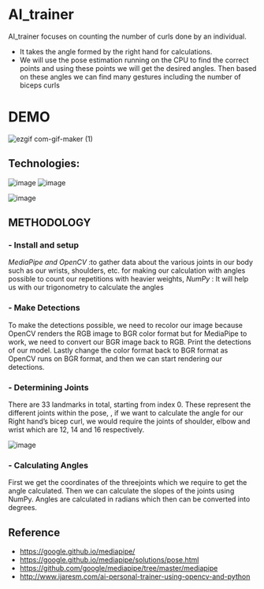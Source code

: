 # AI_trainer
AI_trainer focuses on counting the number of curls done by an individual.
- It takes the angle formed by the right hand for calculations. 
- We will use the pose estimation running on the CPU to find the correct points and using these points we will get the desired angles. Then based on these angles we can find many gestures including the number of biceps curls
# DEMO

![ezgif com-gif-maker (1)](https://user-images.githubusercontent.com/93571457/191872646-829c3dae-6b2d-4010-8fb0-821b9ddaf55e.gif)

## Technologies:
![image](https://user-images.githubusercontent.com/93571457/198632307-c5ebcb51-45ca-4ebf-860f-6748f5ec0df6.png)
 ![image](https://user-images.githubusercontent.com/93571457/198631651-b3320f8c-416b-4477-a403-e4830eac663a.png)
 
![image](https://user-images.githubusercontent.com/93571457/198637274-7a7697c3-1840-46c5-9b3f-42383ce08c57.png)

## METHODOLOGY

### - Install and setup 
 _MediaPipe and OpenCV_ :to gather data about the various joints in our body such as our wrists, shoulders, etc. for making our
calculation with angles possible to count our repetitions with heavier weights, _NumPy_ : It will help us with our trigonometry to calculate the angles
### - Make Detections
To make the detections possible, we need to recolor our image because OpenCV renders the RGB image to
BGR color format but for MediaPipe to work, we need to convert our BGR image back to RGB. Print the
detections of our model. Lastly change the color format back to BGR format as OpenCV runs on BGR format, and
then we can start rendering our detections.

### - Determining Joints
There are 33 landmarks in total, starting from index 0. These represent the different joints within the pose, , if
we want to calculate the angle for our Right hand’s bicep curl, we would require the joints of shoulder, elbow and wrist
which are 12, 14 and 16 respectively.

![image](https://user-images.githubusercontent.com/93571457/198642427-f4783e82-e8e5-4958-909b-ebc46a0d1968.png)

### - Calculating Angles 
First we get the coordinates of the threejoints which we require to get the angle calculated. Then we can calculate
the slopes of the joints using NumPy. Angles are calculated in radians which then can be converted into degrees.

## Reference
- https://google.github.io/mediapipe/
- https://google.github.io/mediapipe/solutions/pose.html
- https://github.com/google/mediapipe/tree/master/mediapipe
- http://www.ijaresm.com/ai-personal-trainer-using-opencv-and-python





